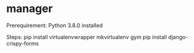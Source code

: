# manager
Prerequirement:
Python 3.8.0 installed

Steps:
pip install virtualenvwrapper <os spesific>
mkvirtualenv gym
pip install django-crispy-forms

